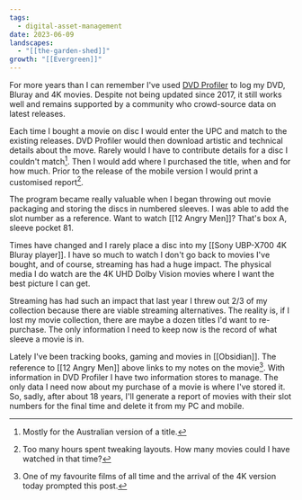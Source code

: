 ```yaml
---
tags:
  - digital-asset-management
date: 2023-06-09
landscapes:
  - "[[the-garden-shed]]"
growth: "[[Evergreen]]"
---
```

For more years than I can remember I've used [DVD Profiler](http://www.invelos.com) to log my DVD, Bluray and 4K movies. Despite not being updated since 2017, it still works well and remains supported by a community who crowd-source data on latest releases.

Each time I bought a movie on disc I would enter the UPC and match to the existing releases. DVD Profiler would then download artistic and technical details about the move. Rarely would I have to contribute details for a disc I couldn't match[^australia]. Then I would add where I purchased the title, when and for how much. Prior to the release of the mobile version I would print a customised report[^hours].

The program became really valuable when I began throwing out movie packaging and storing the discs in numbered sleeves. I was able to add the slot number as a reference. Want to watch [[12 Angry Men]]? That's box A, sleeve pocket 81.

Times have changed and I rarely place a disc into my [[Sony UBP-X700 4K Bluray player]]. I have so much to watch I don't go back to movies I've bought, and of course, streaming has had a huge impact. The physical media I do watch are the 4K UHD Dolby Vision movies where I want the best picture I can get.

Streaming has had such an impact that last year I threw out 2/3 of my collection because there are viable streaming alternatives. The reality is, if I lost my movie collection, there are maybe a dozen titles I'd want to re-purchase. The only information I need to keep now is the record of what sleeve a movie is in.

Lately I've been tracking books, gaming and movies in [[Obsidian]]. The reference to [[12 Angry Men]] above links to my notes on the movie[^12angrymen]. With information in DVD Profiler I have two information stores to manage. The only data I need now about my purchase of a movie is where I've stored it. So, sadly, after about 18 years, I'll generate a report of movies with their slot numbers for the final time and delete it from my PC and mobile.


[^australia]: Mostly for the Australian version of a title.
[^12angrymen]: One of my favourite films of all time and the arrival of the 4K version today prompted this post.
[^hours]: Too many hours spent tweaking layouts. How many movies could I have watched in that time?

